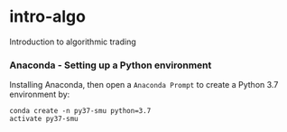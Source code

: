 # intro-algo
Introduction to algorithmic trading


### Anaconda - Setting up a Python environment

Installing Anaconda, then open a `Anaconda Prompt` to create a Python 3.7 environment by:
```
conda create -n py37-smu python=3.7
activate py37-smu
```
